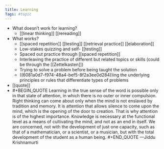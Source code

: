 ```yaml
---
title: Learning
Tags: #topic
---
```


- What doesn’t work for learning?
	- [[linear thinking]] [[rereading]]
- What works?
	- [[spaced repetition]] [[testing]] [[retrieval practice]] [[elaboration]]
	- Low-stakes quizzing and self- [[testing]]
	- Spaced out practice through [[spaced repetition]]
	- Interleaving the practice of different but related topics or skills (could be through the [[Zettelkasten]])
	- Trying to solve a problem before being taught the solution
	- ((6081a0d7-f974-48a4-bef5-8f2a3ee0d284))ing the underlying principles or rules that differentiate types of problems
- [[quote]]
-
  #+BEGIN_QUOTE
  Learning in the true sense of the word is possible only in that
  state of attention, in which there is no outer or inner compulsion.
  Right thinking can come about only when the mind is not enslaved by
  tradition and memory. It is attention that allows silence to come upon
  the mind, which is the opening of the door to creation. That is why
  attention is of the highest importance. Knowledge is necessary at the
  functional level as a means of cultivating the mind, and not as an end
  in itself. We are concerned, not with the development of just one
  capacity, such as that of a mathematician, or a scientist, or a
  musician, but with the total development of the student as a human
  being.
  #+END_QUOTE 
  —Jiddu Krishnamurti